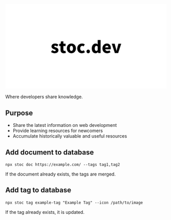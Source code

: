 ![STOC](./static/ogp.png)

Where developers share knowledge.

## Purpose

- Share the latest information on web development
- Provide learning resources for newcomers
- Accumulate historically valuable and useful resources

## Add document to database

```
npx stoc doc https://example.com/ --tags tag1,tag2
```

If the document already exists, the tags are merged.

## Add tag to database

```
npx stoc tag example-tag "Example Tag" --icon /path/to/image
```

If the tag already exists, it is updated.
